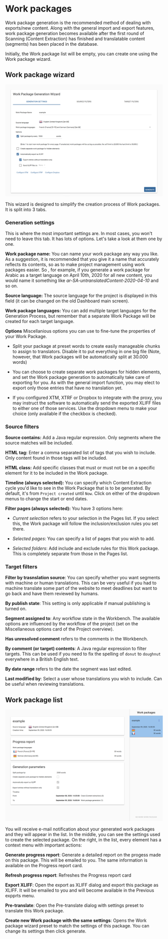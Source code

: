 # Work packages

Work package generation is the recommended method of dealing with exports/new content. Along with the general import and export features, work package generation becomes available after the first round of Scanning (Content Extraction) has finished and translatable content (segments) has been placed in the database.

Initially, the Work package list will be empty, you can create one using the Work package wizard.

## Work package wizard

![Work package wizard](/img/dashboard2/work_package/work_package_wizard.png)

This wizard is designed to simplify the creation process of Work packages. It is split into 3 tabs.

### Generation settings

This is where the most important settings are. In most cases, you won't need to leave this tab. It has lots of options. Let's take a look at them one by one.

**Work package name:** You can name your work package any way you like. As a suggestion, it is recommended that you give it a name that accurately reflects its contents, so as to make project management using work packages easier. So
, for example, if you generate a work package for Arabic as a target language on April 10th, 2020 for all new content, you would name it something like _ar-SA-untranslatedContent-2020-04-10_ and so on.

**Source language:** The source language for the project is displayed in this field (it can be changed on the old Dashboard main screen).

**Work package languages:** You can add multiple target languages for the Generation Process, but remember that a separate Work Package will be created for each target language.

**Options** Miscellanious options you can use to fine-tune the properties of your Work Package.

- Split your package at preset words to create easily manageable chunks to assign to translators. Disable it to put everything in one big file (Note, however, that Work packages will be automatically split at 30.000 words)

- You can choose to create separate work packages for hidden elements, and set the Work package generation to automatically take care of exporting for you. As with the general import function, you may elect to export only those entries that have no translation yet.

- If you configured XTM, XTRF or Dropbox to integrate with the proxy, you may instruct the software to automatically send the exported XLIFF files to either one of those services. Use the dropdown menu to make your choice (only available if the checkbox is checked).

### Source filters

**Source contains:** Add a Java regular expression. Only segments where the source matches will be included.

**HTML tag:** Enter a comma separated list of tags that you wish to include. Only content found in those tags will be included.

**HTML class:** Add specific classes that must or must not be on a specific element for it to be included in the Work package.

**Timeline (always selected):** You can specify which Content Extraction cycle you'd like to see in the Work Package that is to be generated. By default, it's from `Project created` until `Now`. Click on either of the dropdown menus to change the start or end dates.

**Filter pages (always selected):** You have 3 options here:

- *Current selection* refers to your selection in the Pages list. If you select this, the Work package will follow the inclusion/exclusion rules you set there.

- *Selected pages*: You can specify a list of pages that you wish to add.

- *Selected folders*: Add include and exclude rules for this Work package. This is completely separate from those in the Pages list. 

### Target filters

**Filter by trasnslation source**: You can specify whether you want segments with machine or human translations. This can be very useful if you had to machine translate some part of the website to meet deadlines but want to go back and have them reviewed by humans.

**By publish state**: This setting is only applicable if manual publishing is turned on.

**Segment assigned to**: Any workflow state in the Workbench. The available options are influenced by the workflow of the project (set on the Miscellaneous options card of the Project overview).

**Has unresolved comment** refers to the comments in the Workbench.

**By comment (or target) contents**: A Java regular expression to filter targets. This can be used if you need to fix the spelling of `donut` to `doughnut` everywhere in a British English text.

**By date range** refers to the date the segment was last edited.

**Last modified by**: Select a user whose translations you wish to include. Can be useful when reviewing translations.

## Work package list

![Work package list](/img/dashboard2/work_package/work_package_list.png)

You will receive e-mail notification about your generated work packages and they will appear in the list. In the middle, you can see the settings used to create the selected package. On the right, in the list, every element has a context menu with important actions:

**Generate progress report**: Generate a detailed report on the progess made on this package. This will be emailed to you. The same information is available on the Progress report card.

**Refresh progress report**: Refreshes the Progress report card

**Export XLIFF**: Open the export as XLIFF dialog and export this package as XLIFF. It will be emailed to you and will become available in the Previous expprts menu.

**Pre-translate**: Open the Pre-translate dialog with settings preset to translate this Work package.

**Create new Work package with the same settings**: Opens the Work package wizard preset to match the settings of this package. You can change its settings then click generate.